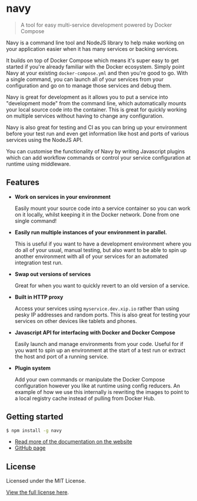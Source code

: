 navy
====

> A tool for easy multi-service development powered by Docker Compose

Navy is a command line tool and NodeJS library to help make working on your application easier when it has many services or backing services.

It builds on top of Docker Compose which means it's super easy to get started if you're already familiar with the Docker ecosystem. Simply point Navy at your existing `docker-compose.yml` and then you're good to go. With a single command, you can launch all of your services from your configuration and go on to manage those services and debug them.

Navy is great for development as it allows you to put a service into "development mode" from the command line, which automatically mounts your local source code into the container. This is great for quickly working on multiple services without having to change any configuration.

Navy is also great for testing and CI as you can bring up your environment before your test run and even get information like host and ports of various services using the NodeJS API.

You can customise the functionality of Navy by writing Javascript plugins which can add workflow commands or control your service configuration at runtime using middleware.


## Features

- **Work on services in your environment**

  Easily mount your source code into a service container so you can work on it locally, whilst keeping it in the Docker network.
  Done from one single command!

- **Easily run multiple instances of your environment in parallel.**

  This is useful if you want to have a development environment where you do all of your usual, manual testing,
  but also want to be able to spin up another environment with all of your services for an automated integration test run.

- **Swap out versions of services**

  Great for when you want to quickly revert to an old version of a service.

- **Built in HTTP proxy**

  Access your services using `myservice.dev.xip.io` rather than using pesky IP addresses and random ports.
  This is also great for testing your services on other devices like tablets and phones.

- **Javascript API for interfacing with Docker and Docker Compose**

  Easily launch and manage environments from your code. Useful for if you want to spin up an environment at the start of a test run or extract the host and port of a running service.

- **Plugin system**

  Add your own commands or manipulate the Docker Compose configuration however you like at runtime using config reducers.
  An example of how we use this internally is rewriting the images to point to a local registry cache instead of pulling from Docker Hub.


## Getting started

```sh
$ npm install -g navy
```

- [Read more of the documentation on the website](https://momentumft.github.io/navy/)
- [GitHub page](https://github.com/momentumft/navy)

## License

Licensed under the MIT License.

[View the full license here](https://raw.githubusercontent.com/momentumft/navy/master/LICENSE).

